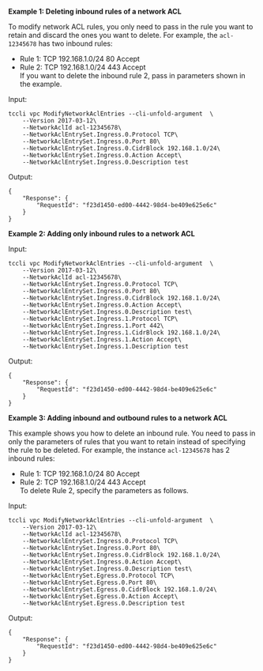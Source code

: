 **Example 1: Deleting inbound rules of a network ACL**

To modify network ACL rules, you only need to pass in the rule you want to retain and discard the ones you want to delete. For example, the `acl-12345678` has two inbound rules:
* Rule 1: TCP 192.168.1.0/24 80 Accept
* Rule 2: TCP 192.168.1.0/24 443 Accept
<br/>If you want to delete the inbound rule 2, pass in parameters shown in the example.

Input: 

```
tccli vpc ModifyNetworkAclEntries --cli-unfold-argument  \
    --Version 2017-03-12\
    --NetworkAclId acl-12345678\
    --NetworkAclEntrySet.Ingress.0.Protocol TCP\
    --NetworkAclEntrySet.Ingress.0.Port 80\
    --NetworkAclEntrySet.Ingress.0.CidrBlock 192.168.1.0/24\
    --NetworkAclEntrySet.Ingress.0.Action Accept\
    --NetworkAclEntrySet.Ingress.0.Description test
```

Output: 
```
{
    "Response": {
        "RequestId": "f23d1450-ed00-4442-98d4-be409e625e6c"
    }
}
```

**Example 2: Adding only inbound rules to a network ACL**



Input: 

```
tccli vpc ModifyNetworkAclEntries --cli-unfold-argument  \
    --Version 2017-03-12\
    --NetworkAclId acl-12345678\
    --NetworkAclEntrySet.Ingress.0.Protocol TCP\
    --NetworkAclEntrySet.Ingress.0.Port 80\
    --NetworkAclEntrySet.Ingress.0.CidrBlock 192.168.1.0/24\
    --NetworkAclEntrySet.Ingress.0.Action Accept\
    --NetworkAclEntrySet.Ingress.0.Description test\
    --NetworkAclEntrySet.Ingress.1.Protocol TCP\
    --NetworkAclEntrySet.Ingress.1.Port 442\
    --NetworkAclEntrySet.Ingress.1.CidrBlock 192.168.1.0/24\
    --NetworkAclEntrySet.Ingress.1.Action Accept\
    --NetworkAclEntrySet.Ingress.1.Description test
```

Output: 
```
{
    "Response": {
        "RequestId": "f23d1450-ed00-4442-98d4-be409e625e6c"
    }
}
```

**Example 3: Adding inbound and outbound rules to a network ACL**

This example shows you how to delete an inbound rule. You need to pass in only the parameters of rules that you want to retain instead of specifying the rule to be deleted. For example, the instance `acl-12345678` has 2 inbound rules:
* Rule 1: TCP 192.168.1.0/24 80 Accept
* Rule 2: TCP 192.168.1.0/24 443 Accept
<br/>To delete Rule 2, specify the parameters as follows.

Input: 

```
tccli vpc ModifyNetworkAclEntries --cli-unfold-argument  \
    --Version 2017-03-12\
    --NetworkAclId acl-12345678\
    --NetworkAclEntrySet.Ingress.0.Protocol TCP\
    --NetworkAclEntrySet.Ingress.0.Port 80\
    --NetworkAclEntrySet.Ingress.0.CidrBlock 192.168.1.0/24\
    --NetworkAclEntrySet.Ingress.0.Action Accept\
    --NetworkAclEntrySet.Ingress.0.Description test\
    --NetworkAclEntrySet.Egress.0.Protocol TCP\
    --NetworkAclEntrySet.Egress.0.Port 80\
    --NetworkAclEntrySet.Egress.0.CidrBlock 192.168.1.0/24\
    --NetworkAclEntrySet.Egress.0.Action Accept\
    --NetworkAclEntrySet.Egress.0.Description test
```

Output: 
```
{
    "Response": {
        "RequestId": "f23d1450-ed00-4442-98d4-be409e625e6c"
    }
}
```

